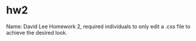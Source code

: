 # hw2

Name: David Lee
Homework 2, required individuals to only edit a .css file to achieve the desired look.

